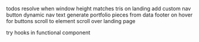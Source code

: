 todos
resolve when window height matches tris on landing
add custom nav button
dynamic nav text
generate portfolio pieces from data
footer
on hover for buttons
scroll to element
scroll over landing page

try hooks in functional component